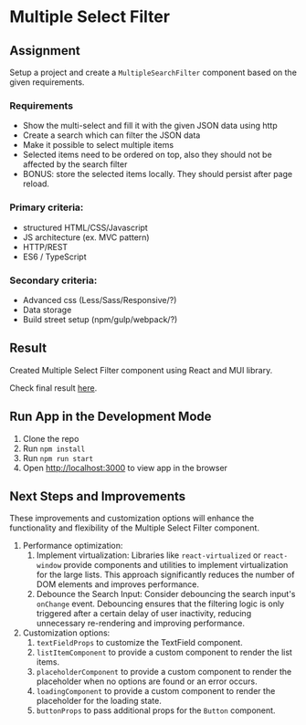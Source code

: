 # Multiple Select Filter

## Assignment

Setup a project and create a `MultipleSearchFilter` component based on the given requirements.

### Requirements

* Show the multi-select and fill it with the given JSON data using http
* Create a search which can filter the JSON data
* Make it possible to select multiple items
* Selected items need to be ordered on top, also they should not be affected by the search filter
* BONUS: store the selected items locally. They should persist after page reload.

### Primary criteria:

* structured HTML/CSS/Javascript
* JS architecture (ex. MVC pattern)
* HTTP/REST
* ES6 / TypeScript

### Secondary criteria:

* Advanced css (Less/Sass/Responsive/?)
* Data storage
* Build street setup (npm/gulp/webpack/?)

## Result

Created Multiple Select Filter component using React and MUI library.

Check final result [here](https://multiple-select-filter-g30ntake6-annadarina.vercel.app/).

## Run App in the Development Mode
1. Clone the repo
2. Run `npm install`
3. Run `npm run start`
4. Open [http://localhost:3000](http://localhost:3000) to view app in the browser

## Next Steps and Improvements

These improvements and customization options will enhance the functionality and flexibility of the Multiple Select
Filter component.

1. Performance optimization:
    1. Implement virtualization: Libraries like `react-virtualized` or `react-window` provide components and utilities
       to
       implement virtualization for the large lists. This approach significantly reduces the number of DOM elements and
       improves performance.
    2. Debounce the Search Input: Consider debouncing the search input's `onChange` event. Debouncing ensures that the
       filtering logic is only triggered after a certain delay of user inactivity, reducing unnecessary re-rendering and
       improving performance.
2. Customization options:
    1. `textFieldProps` to customize the TextField component.
    2. `listItemComponent` to provide a custom component to render the list items.
    3. `placeholderComponent` to provide a custom component to render the placeholder when no options are found or an
       error occurs.
    4. `loadingComponent` to provide a custom component to render the placeholder for the loading state.
    5. `buttonProps` to pass additional props for the `Button` component. 
